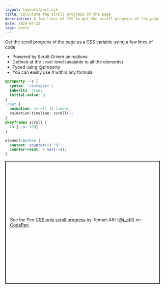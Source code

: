 ```yaml
---
layout: layouts/post.njk
title: Calculate the scroll progress of the page
description: A few lines of CSS to get the scroll progress of the page inside a CSS variable
date: 2024-07-23
tags: posts
---
```


Get the scroll progress of the page as a CSS variable using a few lines of code
* Powered by Scroll-Driven animations
* Defined at the `:root` level (avaiable to all the elements) 
* Typed using @property
* You can easily use it within any formula


```css
@property --s {
  syntax: '<integer>';
  inherits: true;
  initial-value: 0; 
}
:root {
  animation: scroll 1s linear;
  animation-timeline: scroll();
}
@keyframes scroll {
  to {--s: 100}
}

element:before {
  content: counter(s) "%";
  counter-reset: s var(--s);
}
```

<p class="codepen" data-height="400" data-default-tab="result" data-slug-hash="dyBXjYe" data-pen-title="CSS only scroll progress " data-preview="true" data-user="t_afif" style="height: 400px; box-sizing: border-box; display: flex; align-items: center; justify-content: center; border: 2px solid; margin: 1em 0; padding: 1em;">
  <span>See the Pen <a href="https://codepen.io/t_afif/pen/dyBXjYe">
  CSS only scroll progress </a> by Temani Afif (<a href="https://codepen.io/t_afif">@t_afif</a>)
  on <a href="https://codepen.io">CodePen</a>.</span>
</p>
<script async src="https://cpwebassets.codepen.io/assets/embed/ei.js"></script>